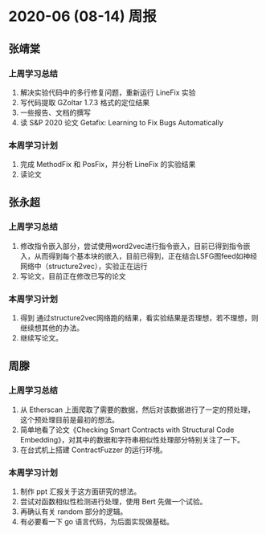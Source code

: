 # 2020-06 (08-14) 周报

## 张靖棠
### 上周学习总结
1. 解决实验代码中的多行修复问题，重新运行 LineFix 实验
2. 写代码提取 GZoltar 1.7.3 格式的定位结果
3. 一些报告、文档的撰写
4. 读 S&P 2020 论文 Getafix: Learning to Fix Bugs Automatically

### 本周学习计划
1. 完成 MethodFix 和 PosFix，并分析 LineFix 的实验结果
2. 读论文


## 张永超
### 上周学习总结
1. 修改指令嵌入部分，尝试使用word2vec进行指令嵌入，目前已得到指令嵌入，从而得到每个基本块的嵌入，目前已得到，正在结合LSFG图feed如神经网络中（structure2vec），实验正在运行
2. 写论文，目前正在修改已写的论文

### 本周学习计划
1. 得到 通过structure2vec网络跑的结果，看实验结果是否理想，若不理想，则继续想其他的办法。
2. 继续写论文。

## 周滕

### 上周学习总结

1. 从 Etherscan 上面爬取了需要的数据，然后对该数据进行了一定的预处理，这个预处理目前是最初的想法。
2. 简单地看了论文《Checking Smart Contracts with Structural Code Embedding》，对其中的数据和字符串相似性处理部分特别关注了一下。
3. 在台式机上搭建 ContractFuzzer 的运行环境。

### 本周学习计划

1. 制作 ppt 汇报关于这方面研究的想法。
2. 尝试对函数相似性检测进行处理，使用 Bert 先做一个试验。
3. 再确认有关 random 部分的逻辑。
4. 有必要看一下 go 语言代码，为后面实现做基础。